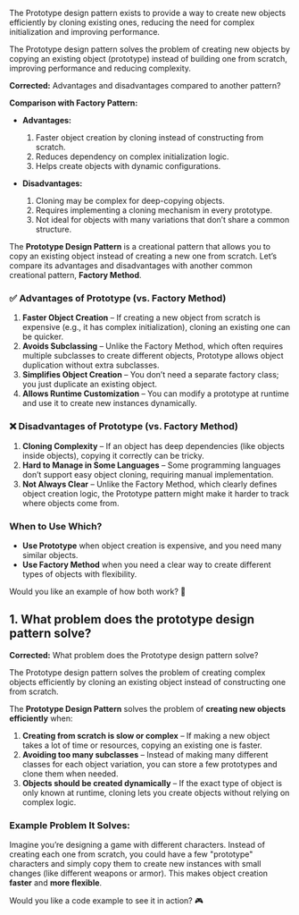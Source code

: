 The Prototype design pattern exists to provide a way to create new objects efficiently by cloning existing ones, reducing the need for complex initialization and improving performance.

The Prototype design pattern solves the problem of creating new objects by copying an existing object (prototype) instead of building one from scratch, improving performance and reducing complexity.


**Corrected:** Advantages and disadvantages compared to another pattern?  

**Comparison with Factory Pattern:**  

- **Advantages:**  
  1. Faster object creation by cloning instead of constructing from scratch.  
  2. Reduces dependency on complex initialization logic.  
  3. Helps create objects with dynamic configurations.  

- **Disadvantages:**  
  1. Cloning may be complex for deep-copying objects.  
  2. Requires implementing a cloning mechanism in every prototype.  
  3. Not ideal for objects with many variations that don’t share a common structure.


The **Prototype Design Pattern** is a creational pattern that allows you to copy an existing object instead of creating a new one from scratch. Let’s compare its advantages and disadvantages with another common creational pattern, **Factory Method**.

### ✅ **Advantages of Prototype (vs. Factory Method)**  
1. **Faster Object Creation** – If creating a new object from scratch is expensive (e.g., it has complex initialization), cloning an existing one can be quicker.  
2. **Avoids Subclassing** – Unlike the Factory Method, which often requires multiple subclasses to create different objects, Prototype allows object duplication without extra subclasses.  
3. **Simplifies Object Creation** – You don’t need a separate factory class; you just duplicate an existing object.  
4. **Allows Runtime Customization** – You can modify a prototype at runtime and use it to create new instances dynamically.  

### ❌ **Disadvantages of Prototype (vs. Factory Method)**  
1. **Cloning Complexity** – If an object has deep dependencies (like objects inside objects), copying it correctly can be tricky.  
2. **Hard to Manage in Some Languages** – Some programming languages don’t support easy object cloning, requiring manual implementation.  
3. **Not Always Clear** – Unlike the Factory Method, which clearly defines object creation logic, the Prototype pattern might make it harder to track where objects come from.  

### **When to Use Which?**  
- **Use Prototype** when object creation is expensive, and you need many similar objects.  
- **Use Factory Method** when you need a clear way to create different types of objects with flexibility.  

Would you like an example of how both work? 🚀



## 1.	What problem does the prototype design pattern solve?
**Corrected:** What problem does the Prototype design pattern solve?  

The Prototype design pattern solves the problem of creating complex objects efficiently by cloning an existing object instead of constructing one from scratch.


The **Prototype Design Pattern** solves the problem of **creating new objects efficiently** when:  

1. **Creating from scratch is slow or complex** – If making a new object takes a lot of time or resources, copying an existing one is faster.  
2. **Avoiding too many subclasses** – Instead of making many different classes for each object variation, you can store a few prototypes and clone them when needed.  
3. **Objects should be created dynamically** – If the exact type of object is only known at runtime, cloning lets you create objects without relying on complex logic.  

### **Example Problem It Solves:**  
Imagine you’re designing a game with different characters. Instead of creating each one from scratch, you could have a few "prototype" characters and simply copy them to create new instances with small changes (like different weapons or armor). This makes object creation **faster** and **more flexible**.  

Would you like a code example to see it in action? 🎮